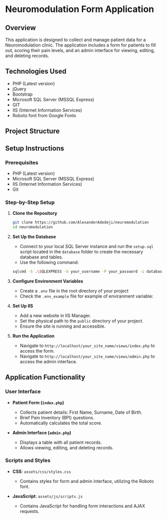 # Neuromodulation Form Application

## Overview
This application is designed to collect and manage patient data for a Neuromodulation clinic. The application includes a form for patients to fill out, scoring their pain levels, and an admin interface for viewing, editing, and deleting records. 

## Technologies Used
- PHP (Latest version)
- jQuery
- Bootstrap
- Microsoft SQL Server (MSSQL Express)
- GIT
- IIS (Internet Information Services)
- Roboto font from Google Fonts

## Project Structure

## Setup Instructions

### Prerequisites
- PHP (Latest version)
- Microsoft SQL Server (MSSQL Express)
- IIS (Internet Information Services)
- Git

### Step-by-Step Setup

1. **Clone the Repository**
    ```sh
    git clone https://github.com/AlexanderAdedeji/neuromodulation
    cd neuromodulation
    ```

2. **Set Up the Database**
    - Connect to your local SQL Server instance and run the `setup.sql` script located in the `database` folder to create the necessary database and tables.
    - Use the following command:
    ```sh
    sqlcmd -S .\SQLEXPRESS -U your_username -P your_password -i database/setup.sql
    ```

3. **Configure Environment Variables**
    - Create a `.env` file in the root directory of your project
    - Check the `.env_example` file for example of enviranment variable:

4. **Set Up IIS**
    - Add a new website in IIS Manager.
    - Set the physical path to the `public` directory of your project.
    - Ensure the site is running and accessible.

5. **Run the Application**
    - Navigate to `http://localhost/your_site_name/views/index.php` to access the form.
    - Navigate to `http://localhost/your_site_name/views/admin.php` to access the admin interface.

## Application Functionality

### User Interface
- **Patient Form (`index.php`)**
    - Collects patient details: First Name, Surname, Date of Birth.
    - Brief Pain Inventory (BPI) questions.
    - Automatically calculates the total score.

- **Admin Interface (`admin.php`)**
    - Displays a table with all patient records.
    - Allows viewing, editing, and deleting records.

### Scripts and Styles
- **CSS**: `assets/css/styles.css`
    - Contains styles for form and admin interface, utilizing the Roboto font.

- **JavaScript**: `assets/js/scripts.js`
    - Contains JavaScript for handling form interactions and AJAX requests.





